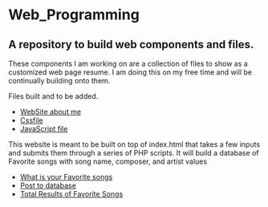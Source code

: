 # Web_Programming
A repository to build web components and files.
---

These components I am working on are a collection of files to show as a customized web page resume.
I am doing this on my free time and will be continually building onto them. 

Files built and to be added.
- [WebSite about me](index.html)
- [Cssfile](customcss.css)
- [JavaScript file](customjs.js)

This website is meant to be built on top of index.html that takes a few inputs and submits them through a series of PHP scripts.
It will build a database of Favorite songs with song name, composer, and artist values
- [What is your Favorite songs](webClassHTMLFile1.html)
- [Post to database](dataCollectionFromHTML1.php)
- [Total Results of Favorite Songs](surveyResults.php)
